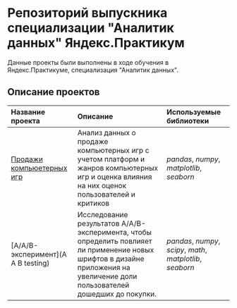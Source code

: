 
# Репозиторий выпускника специализации "Аналитик данных" Яндекс.Практикум

Данные проекты были выполнены в ходе обучения в Яндекс.Практикуме, специализация "Аналитик данных".

## Описание проектов 


| Название проекта | Описание | Используемые библиотеки | 
| :---------------------- | :---------------------- | :---------------------- |
| [Продажи компьюетерных игр](games) | Анализ данных о продаже компьютерных игр с учетом платформ и жанров компьютерных игр и оценка влияния на них оценок пользователей и критиков| *pandas*, *numpy*,  *matplotlib*, *seaborn*  |
| [А/A/B-эксперимент](A A B testing) | Исследование результатов А/A/B-эксперимента, чтобы определить повлияет ли применение новых шрифтов в дизайне приложения  на увеличение доли пользователей дошедших до покупки.| *pandas*, *numpy*, *scipy*, *math*, *matplotlib*, *seaborn*  |  


  
